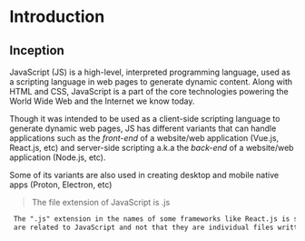 # Introduction

## Inception

JavaScript (JS) is a high-level, interpreted programming language, used as a scripting language in
web pages to generate dynamic content. Along with HTML and CSS, JavaScript is a part of the core
technologies powering the World Wide Web and the Internet we know today.

Though it was intended to be used as a client-side scripting language to generate dynamic web pages,
JS has different variants that can handle applications such as the *front-end* of a website/web
application (Vue.js, React.js, etc) and server-side scripting a.k.a the *back-end* of a website/web
application (Node.js, etc).

Some of its variants are also used in creating desktop and mobile native apps (Proton, Electron, etc)

> The file extension of JavaScript is .js

```md
 The ".js" extension in the names of some frameworks like React.js is supposed to mean that they
 are related to JavaScript and not that they are individual files written in JavaScript.
```
